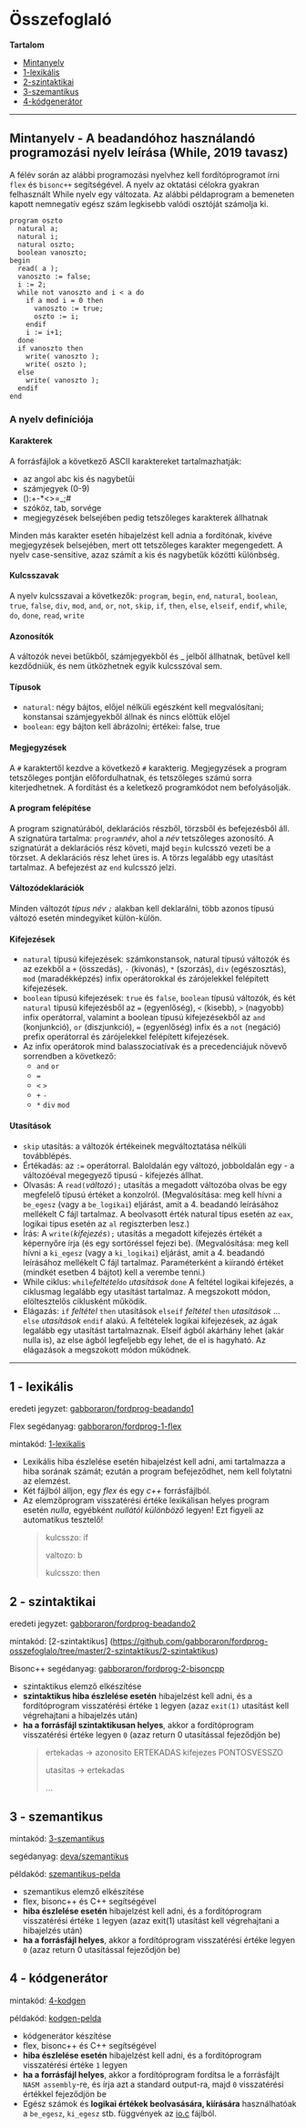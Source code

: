 # Összefoglaló
**Tartalom**
- [Mintanyelv](https://github.com/gabboraron/fordprog-osszefoglalo#mintanyelv---a-beadandóhoz-használandó-programozási-nyelv-leírása-while-2019-tavasz)
- [1-lexikális](https://github.com/gabboraron/fordprog-osszefoglalo#1---lexikális)
- [2-szintaktikai](https://github.com/gabboraron/fordprog-osszefoglalo#2---szintaktikai)
- [3-szemantikus](https://github.com/gabboraron/fordprog-osszefoglalo#3---szemantikus)
- [4-kódgenerátor](https://github.com/gabboraron/fordprog-osszefoglalo#4---kódgenerátor)

---
## Mintanyelv - A beadandóhoz használandó programozási nyelv leírása (While, 2019 tavasz)

A félév során az alábbi programozási nyelvhez kell fordítóprogramot írni `flex` és `bisonc++` segítségével.
A nyelv az oktatási célokra gyakran felhasznált While nyelv egy változata.
Az alábbi példaprogram a bemeneten kapott nemnegatív egész szám legkisebb valódi osztóját számolja ki.

````While
program oszto
  natural a;
  natural i;
  natural oszto;
  boolean vanoszto;
begin
  read( a );
  vanoszto := false;
  i := 2;
  while not vanoszto and i < a do
    if a mod i = 0 then
      vanoszto := true;
      oszto := i;
    endif
    i := i+1;
  done
  if vanoszto then
    write( vanoszto );
    write( oszto );
  else
    write( vanoszto );
  endif
end
````

### A nyelv definíciója

#### Karakterek

A forrásfájlok a következő ASCII karaktereket tartalmazhatják:
- az angol abc kis és nagybetűi
- számjegyek (0-9)
- ():+-*<>=_;#
- szóköz, tab, sorvége
- megjegyzések belsejében pedig tetszőleges karakterek állhatnak

Minden más karakter esetén hibajelzést kell adnia a fordítónak, kivéve megjegyzések belsejében, mert ott tetszőleges karakter megengedett. A nyelv case-sensitive, azaz számít a kis és nagybetűk közötti különbség.

#### Kulcsszavak

A nyelv kulcsszavai a következők: `program`, `begin`, `end`, `natural`, `boolean`, `true`, `false`, `div`, `mod`, `and`, `or`, `not`, `skip`, `if`, `then`, `else`, `elseif`, `endif`, `while`, `do`, `done`, `read`, `write`

#### Azonosítók

A változók nevei betűkből, számjegyekből és _ jelből állhatnak, betűvel kell kezdődniük, és nem ütközhetnek egyik kulcsszóval sem.

#### Típusok

- `natural`: négy bájtos, előjel nélküli egészként kell megvalósítani; konstansai számjegyekből állnak és nincs előttük előjel
- `boolean`: egy bájton kell ábrázolni; értékei: false, true

#### Megjegyzések

A `#` karaktertől kezdve a következő `#` karakterig. Megjegyzések a program tetszőleges pontján előfordulhatnak, és tetszőleges számú sorra kiterjedhetnek. A fordítást és a keletkező programkódot nem befolyásolják.

#### A program felépítése

A program szignatúrából, deklarációs részből, törzsből és befejezésből áll. A szignatúra tartalma: `program`*név*, ahol a *név* tetszőleges azonosító. A szignatúrát a deklarációs rész követi, majd `begin` kulcsszó vezeti be a törzset. A deklarációs rész lehet üres is. A törzs legalább egy utasítást tartalmaz. A befejezést az `end` kulcsszó jelzi.

#### Változódeklarációk

Minden változót *típus név `;`* alakban kell deklarálni, több azonos típusú változó esetén mindegyiket külön-külön.

#### Kifejezések
- `natural` típusú kifejezések: számkonstansok, natural típusú változók és az ezekből a `+` (összedás), `-` (kivonás), `*` (szorzás), `div` (egészosztás), `mod` (maradékképzés) infix operátorokkal és zárójelekkel felépített kifejezések.
- `boolean` típusú kifejezések: `true` és `false`, `boolean` típusú változók, és két `natural` típusú kifejezésből az `=` (egyenlőség), `<` (kisebb), `>` (nagyobb) infix operátorral, valamint a boolean típusú kifejezésekből az `and` (konjunkció), `or` (diszjunkció), `=` (egyenlőség) infix és a `not` (negáció) prefix operátorral és zárójelekkel felépített kifejezések.
- Az infix operátorok mind balasszociatívak és a precedenciájuk növevő sorrendben a következő:
  - `and` `or`
  - `=`
  - `<` `>`
  - `+` `-`
  - `*` `div` `mod`
  
#### Utasítások

- `skip` utasítás: a változók értékeinek megváltoztatása nélküli továbblépés.
- Értékadás: az `:=` operátorral. Baloldalán egy változó, jobboldalán egy - a változóéval megegyező típusú - kifejezés állhat.
- Olvasás: A `read(`*változó*`);` utasítás a megadott változóba olvas be egy megfelelő típusú értéket a konzolról. (Megvalósítása: meg kell hívni a `be_egesz` (vagy a `be_logikai`) eljárást, amit a 4. beadandó leírásához mellékelt C fájl tartalmaz. A beolvasott érték natural típus esetén az `eax`, logikai típus esetén az `al` regiszterben lesz.)
- Írás: A `write(`*kifejezés*`);` utasítás a megadott kifejezés értékét a képernyőre írja (és egy sortöréssel fejezi be). (Megvalósítása: meg kell hívni a `ki_egesz` (vagy a `ki_logikai`) eljárást, amit a 4. beadandó leírásához mellékelt C fájl tartalmaz. Paraméterként a kiírandó értéket (mindkét esetben 4 bájtot) kell a verembe tenni.)
- While ciklus: `while`*feltétel*`do` *utasítások* `done` A feltétel logikai kifejezés, a ciklusmag legalább egy utasítást tartalmaz. A megszokott módon, elöltesztelős ciklusként működik.
- Elágazás: `if` *feltétel* `then` utasítások `elseif` *feltétel* `then` *utasítások* … `else` *utasítások* `endif` alakú. A feltételek logikai kifejezések, az ágak legalább egy utasítást tartalmaznak. Elseif ágból akárhány lehet (akár nulla is), az else ágból legfeljebb egy lehet, de el is hagyható. Az elágazások a megszokott módon működnek.

---

## 1 - lexikális
eredeti jegyzet: [gabboraron/fordprog-beadando1](https://github.com/gabboraron/fordprog-beadando1)

Flex segédanyag: [gabboraron/fordprog-1-flex](https://github.com/gabboraron/fordprog-1-flex)

mintakód: [1-lexikalis](https://github.com/gabboraron/fordprog-osszefoglalo/tree/master/1-lexikalis/1-lexikalis)

- Lexikális hiba észlelése esetén hibajelzést kell adni, ami tartalmazza a hiba sorának számát; ezután a program befejeződhet, nem kell folytatni az elemzést.
- Két fájlból álljon, egy *flex* és egy *c++* forrásfájlból. 
- Az elemzőprogram visszatérési értéke lexikálisan helyes program esetén *nulla*, egyébként *nullától különböző* legyen! Ezt figyeli az automatikus tesztelő!
  >  kulcsszo: if
  >
  >  valtozo: b
  >
  >  kulcsszo: then

## 2 - szintaktikai
eredeti jegyzet: [gabboraron/fordprog-beadando2](https://github.com/gabboraron/fordprog-beadando2)

mintakód: [2-szintaktikus] (https://github.com/gabboraron/fordprog-osszefoglalo/tree/master/2-szintaktikus/2-szintaktikus)

Bisonc++ segédanyag: [gabboraron/fordprog-2-bisoncpp](https://github.com/gabboraron/fordprog-2-bisoncpp)

- szintaktikus elemző elkészítése
- **szintaktikus hiba észlelése esetén** hibajelzést kell adni, és a fordítóprogram visszatérési értéke `1` legyen (azaz `exit(1)` utasítást kell végrehajtani a hibajelzés után)
- **ha a forrásfájl szintaktikusan helyes**, akkor a fordítóprogram visszatérési értéke legyen `0` (azaz return 0 utasítással fejeződjön be)
  >  ertekadas -> azonosito ERTEKADAS kifejezes PONTOSVESSZO
  >
  >  utasitas -> ertekadas
  >
  >  ...
  
## 3 - szemantikus
mintakód: [3-szemantikus](https://github.com/gabboraron/fordprog-osszefoglalo/tree/master/3-szemantikus/3-szemantikus)

segédanyag: [deva/szemantikus](http://deva.web.elte.hu/szemantikus.hu.html)

példakód: [szemantikus-pelda](https://github.com/gabboraron/fordprog-osszefoglalo/tree/master/szemantikus-pelda)

- szemantikus elemző elkészítése
- flex, bisonc++ és C++ segítségével
- **hiba észlelése esetén** hibajelzést kell adni, és a fordítóprogram visszatérési értéke `1` legyen (azaz exit(1) utasítást kell végrehajtani a hibajelzés után)
- **ha a forrásfájl helyes**, akkor a fordítóprogram visszatérési értéke legyen `0` (azaz return 0 utasítással fejeződjön be)

## 4 - kódgenerátor
mintakód: [4-kodgen](https://github.com/gabboraron/fordprog-osszefoglalo/tree/master/4-kodgen/4-kodgen)

példakód: [kodgen-pelda](https://github.com/gabboraron/fordprog-osszefoglalo/tree/master/kodgen-pelda)

- kódgenerátor készítése
- flex, bisonc++ és C++ segítségével
- **hiba észlelése esetén** hibajelzést kell adni, és a fordítóprogram visszatérési értéke `1` legyen
- **ha a forrásfájl helyes**, akkor a fordítóprogram fordítsa le a forrásfájlt `NASM assembly`-re, és írja azt a standard output-ra, majd `0` visszatérési értékkel fejeződjön be
- Egész számok és **logikai értékek beolvasására, kiírására** használhatóak a `be_egesz`, `ki_egesz` stb. függvények az [io.c](https://github.com/gabboraron/fordprog-osszefoglalo/blob/master/kodgen-pelda/io.c) fájlból. 
